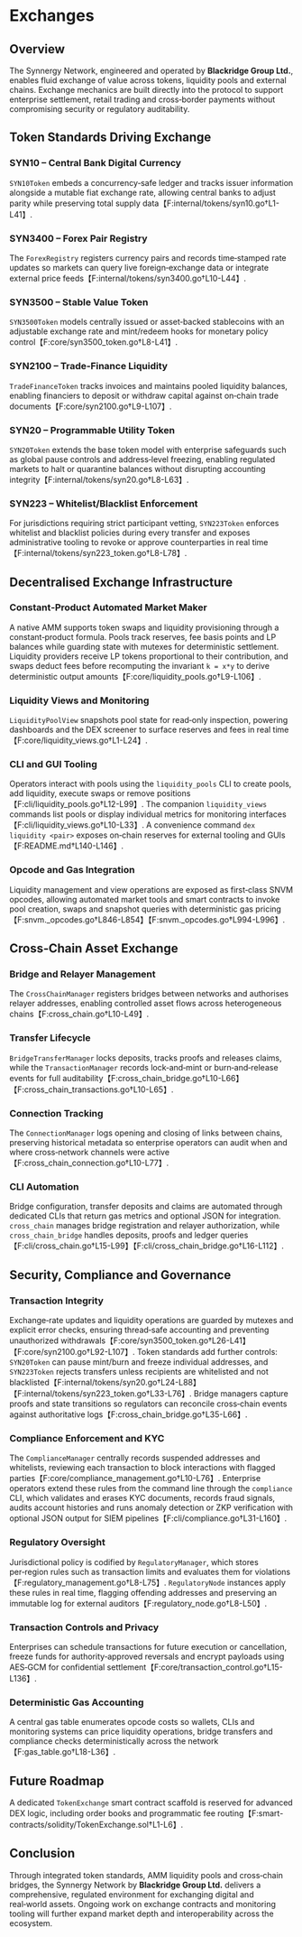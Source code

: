 # Exchanges

## Overview
The Synnergy Network, engineered and operated by **Blackridge Group Ltd.**, enables fluid exchange of value across tokens, liquidity pools and external chains. Exchange mechanics are built directly into the protocol to support enterprise settlement, retail trading and cross‑border payments without compromising security or regulatory auditability.

## Token Standards Driving Exchange
### SYN10 – Central Bank Digital Currency
`SYN10Token` embeds a concurrency‑safe ledger and tracks issuer information alongside a mutable fiat exchange rate, allowing central banks to adjust parity while preserving total supply data【F:internal/tokens/syn10.go†L1-L41】.

### SYN3400 – Forex Pair Registry
The `ForexRegistry` registers currency pairs and records time‑stamped rate updates so markets can query live foreign‑exchange data or integrate external price feeds【F:internal/tokens/syn3400.go†L10-L44】.

### SYN3500 – Stable Value Token
`SYN3500Token` models centrally issued or asset‑backed stablecoins with an adjustable exchange rate and mint/redeem hooks for monetary policy control【F:core/syn3500_token.go†L8-L41】.

### SYN2100 – Trade‑Finance Liquidity
`TradeFinanceToken` tracks invoices and maintains pooled liquidity balances, enabling financiers to deposit or withdraw capital against on‑chain trade documents【F:core/syn2100.go†L9-L107】.

### SYN20 – Programmable Utility Token
`SYN20Token` extends the base token model with enterprise safeguards such as global pause controls and address‑level freezing, enabling regulated markets to halt or quarantine balances without disrupting accounting integrity【F:internal/tokens/syn20.go†L8-L63】.

### SYN223 – Whitelist/Blacklist Enforcement
For jurisdictions requiring strict participant vetting, `SYN223Token` enforces whitelist and blacklist policies during every transfer and exposes administrative tooling to revoke or approve counterparties in real time【F:internal/tokens/syn223_token.go†L8-L78】.

## Decentralised Exchange Infrastructure
### Constant‑Product Automated Market Maker
A native AMM supports token swaps and liquidity provisioning through a constant‑product formula. Pools track reserves, fee basis points and LP balances while guarding state with mutexes for deterministic settlement. Liquidity providers receive LP tokens proportional to their contribution, and swaps deduct fees before recomputing the invariant `k = x*y` to derive deterministic output amounts【F:core/liquidity_pools.go†L9-L106】.

### Liquidity Views and Monitoring
`LiquidityPoolView` snapshots pool state for read‑only inspection, powering dashboards and the DEX screener to surface reserves and fees in real time【F:core/liquidity_views.go†L1-L24】.

### CLI and GUI Tooling
Operators interact with pools using the `liquidity_pools` CLI to create pools, add liquidity, execute swaps or remove positions【F:cli/liquidity_pools.go†L12-L99】. The companion `liquidity_views` commands list pools or display individual metrics for monitoring interfaces【F:cli/liquidity_views.go†L10-L33】. A convenience command `dex liquidity <pair>` exposes on‑chain reserves for external tooling and GUIs【F:README.md†L140-L146】.

### Opcode and Gas Integration
Liquidity management and view operations are exposed as first‑class SNVM opcodes, allowing automated market tools and smart contracts to invoke pool creation, swaps and snapshot queries with deterministic gas pricing【F:snvm._opcodes.go†L846-L854】【F:snvm._opcodes.go†L994-L996】.

## Cross‑Chain Asset Exchange
### Bridge and Relayer Management
The `CrossChainManager` registers bridges between networks and authorises relayer addresses, enabling controlled asset flows across heterogeneous chains【F:cross_chain.go†L10-L49】.

### Transfer Lifecycle
`BridgeTransferManager` locks deposits, tracks proofs and releases claims, while the `TransactionManager` records lock‑and‑mint or burn‑and‑release events for full auditability【F:cross_chain_bridge.go†L10-L66】【F:cross_chain_transactions.go†L10-L65】.

### Connection Tracking
The `ConnectionManager` logs opening and closing of links between chains, preserving historical metadata so enterprise operators can audit when and where cross‑network channels were active【F:cross_chain_connection.go†L10-L77】.

### CLI Automation
Bridge configuration, transfer deposits and claims are automated through dedicated CLIs that return gas metrics and optional JSON for integration. `cross_chain` manages bridge registration and relayer authorization, while `cross_chain_bridge` handles deposits, proofs and ledger queries【F:cli/cross_chain.go†L15-L99】【F:cli/cross_chain_bridge.go†L16-L112】.

## Security, Compliance and Governance
### Transaction Integrity
Exchange‑rate updates and liquidity operations are guarded by mutexes and explicit error checks, ensuring thread‑safe accounting and preventing unauthorized withdrawals【F:core/syn3500_token.go†L26-L41】【F:core/syn2100.go†L92-L107】. Token standards add further controls: `SYN20Token` can pause mint/burn and freeze individual addresses, and `SYN223Token` rejects transfers unless recipients are whitelisted and not blacklisted【F:internal/tokens/syn20.go†L24-L88】【F:internal/tokens/syn223_token.go†L33-L76】. Bridge managers capture proofs and state transitions so regulators can reconcile cross‑chain events against authoritative logs【F:cross_chain_bridge.go†L35-L66】.

### Compliance Enforcement and KYC
The `ComplianceManager` centrally records suspended addresses and whitelists, reviewing each transaction to block interactions with flagged parties【F:core/compliance_management.go†L10-L76】. Enterprise operators extend these rules from the command line through the `compliance` CLI, which validates and erases KYC documents, records fraud signals, audits account histories and runs anomaly detection or ZKP verification with optional JSON output for SIEM pipelines【F:cli/compliance.go†L31-L160】.

### Regulatory Oversight
Jurisdictional policy is codified by `RegulatoryManager`, which stores per‑region rules such as transaction limits and evaluates them for violations【F:regulatory_management.go†L8-L75】. `RegulatoryNode` instances apply these rules in real time, flagging offending addresses and preserving an immutable log for external auditors【F:regulatory_node.go†L8-L50】.

### Transaction Controls and Privacy
Enterprises can schedule transactions for future execution or cancellation, freeze funds for authority‑approved reversals and encrypt payloads using AES‑GCM for confidential settlement【F:core/transaction_control.go†L15-L136】.

### Deterministic Gas Accounting
A central gas table enumerates opcode costs so wallets, CLIs and monitoring systems can price liquidity operations, bridge transfers and compliance checks deterministically across the network【F:gas_table.go†L18-L36】.

## Future Roadmap
A dedicated `TokenExchange` smart contract scaffold is reserved for advanced DEX logic, including order books and programmatic fee routing【F:smart-contracts/solidity/TokenExchange.sol†L1-L6】.

## Conclusion
Through integrated token standards, AMM liquidity pools and cross‑chain bridges, the Synnergy Network by **Blackridge Group Ltd.** delivers a comprehensive, regulated environment for exchanging digital and real‑world assets. Ongoing work on exchange contracts and monitoring tooling will further expand market depth and interoperability across the ecosystem.

